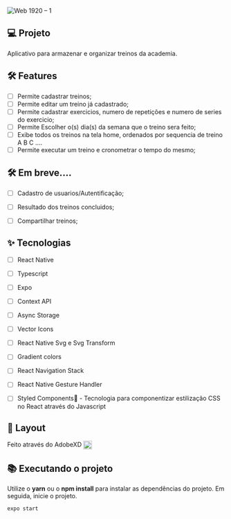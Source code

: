 ![Web 1920 – 1](https://user-images.githubusercontent.com/82906124/176933710-33995d4d-c173-4ba1-bb98-e9c04d4fc71d.png)



## 💻 Projeto
Aplicativo para armazenar e organizar treinos da academia.


## :hammer_and_wrench: Features 

-   [ ] Permite cadastrar treinos;
-   [ ] Permite editar um treino já cadastrado;
-   [ ] Permite cadastrar exercicios, numero de repetições e numero de series do exercicio;
-   [ ] Permite Escolher o(s) dia(s) da semana que o treino sera feito;
-   [ ] Exibe todos os treinos na tela home, ordenados por sequencia de treino A B C ....
-   [ ] Permite executar um treino e cronometrar o tempo do mesmo;

## :hammer_and_wrench: Em breve....

-   [ ]  Cadastro de usuarios/Autentificação;
-   [ ]  Resultado dos treinos concluidos;
-   [ ]  Compartilhar treinos;


## ✨ Tecnologias

-   [ ] React Native
-   [ ] Typescript
-   [ ] Expo
-   [ ] Context API
-   [ ] Async Storage
-   [ ] Vector Icons
-   [ ] React Native Svg e Svg Transform
-   [ ] Gradient colors
-   [ ] React Navigation Stack
-   [ ] React Native Gesture Handler
-   [ ] Styled Components💅 - Tecnologia para componentizar estilização CSS no React através do Javascript



## 🔖 Layout
Feito através do AdobeXD <img align="center"  alt="jef-javascript" height="20" width="20" src="https://user-images.githubusercontent.com/82906124/176941903-4d94b1fc-6408-4037-95e3-3480f3766faf.gif"> 


## 📚 Executando o projeto

Utilize o **yarn** ou o **npm install** para instalar as dependências do projeto.
Em seguida, inicie o projeto.

```cl
expo start


